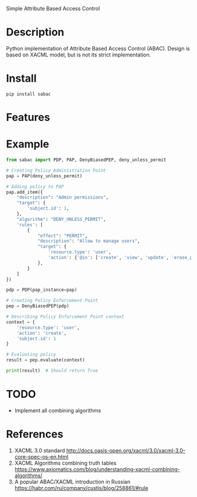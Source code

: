 Simple Attribute Based Access Control

# Description
Python implementation of Attribute Based Access Control (ABAC). 
Design is based on XACML model, but is not its strict implementation.

# Install
```
pip install sabac
```

# Features


# Example
```python
from sabac import PDP, PAP, DenyBiasedPEP, deny_unless_permit

# Creating Policy Administration Point
pap = PAP(deny_unless_permit)

# Adding policy to PAP
pap.add_item({
    "description": "Admin permissions",
    "target": {
        'subject.id': 1,
    },
    "algorithm": "DENY_UNLESS_PERMIT",
    'rules': [
        {
            "effect": "PERMIT",
            "description": "Allow to manage users",
            "target": {
                'resource.type': 'user',
                'action': {'@in': ['create', 'view', 'update', 'erase_personal_data', 'delete']},
            },
        }
    ]
})

pdp = PDP(pap_instance=pap)

# Creating Policy Enforcement Point
pep = DenyBiasedPEP(pdp)

# Describing Policy Enforcement Point context
context = {
    'resource.type': 'user',
    'action': 'create',
    'subject.id': 1
}

# Evaluating policy
result = pep.evaluate(context)

print(result)  # Should return True
```

# TODO

- Implement all combining algorithms

# References
1. XACML 3.0 standard http://docs.oasis-open.org/xacml/3.0/xacml-3.0-core-spec-os-en.html
2. XACML Algorithms combining truth tables https://www.axiomatics.com/blog/understanding-xacml-combining-algorithms/
3. A popular ABAC/XACML introduction in Russian https://habr.com/ru/company/custis/blog/258861/#rule
